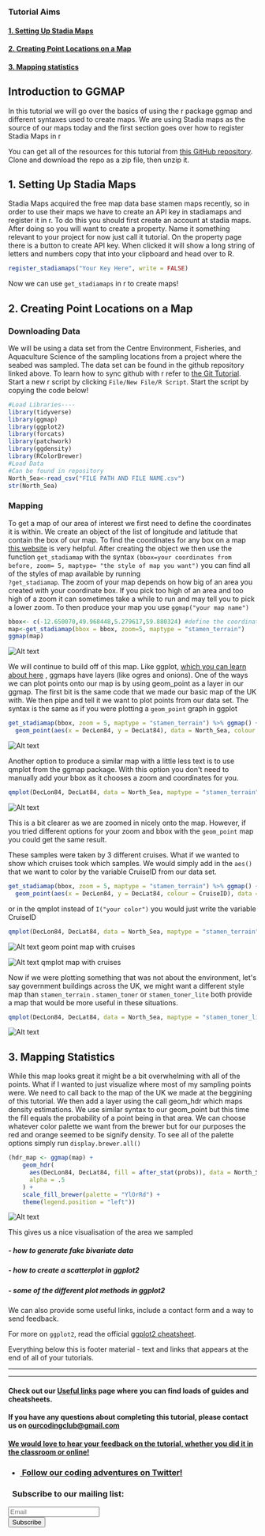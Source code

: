 

### Tutorial Aims

#### <a href="#section1"> 1. Setting Up Stadia Maps</a>

#### <a href="#section2"> 2. Creating Point Locations on a Map</a>

#### <a href="#section3"> 3. Mapping statistics</a>

Introduction to GGMAP
---------------------------

In this tutorial we will go over the basics of using the r package ggmap and different syntaxes used to create maps. We are using Stadia maps as the source of our maps today and 
the first section goes over how to register Stadia Maps in r

You can get all of the resources for this tutorial from <a href="https://github.com/ourcodingclub/CC-EAB-tut-ideas" target="_blank">this GitHub repository</a>. Clone and download the repo as a zip file, then unzip it.

<a name="section1"></a>

## 1. Setting Up Stadia Maps

Stadia Maps acquired the free map data base stamen maps recently, so in order to use their maps we have to create an API key in stadiamaps and register it in r. To do this you should first 
create an account at stadia maps. After doing so you will want to create a property. Name it something relevant to your project for now just call it tutorial. On the property page there is a 
button to create API key. When clicked it will show a long string of letters and numbers copy that into your clipboard and head over to R. 
```r
register_stadiamaps("Your Key Here", write = FALSE)
```
Now we can use `get_stadiamaps` in r to create maps!


<a name="section2"></a>

## 2. Creating Point Locations on a Map

### Downloading Data 
We will be using a data set from the Centre Environment, Fisheries, and Aquaculture Science of the sampling locations from a project where the seabed was sampled. The data set can be found in 
the github repository linked above. To learn how to sync github with r refer to <a href="https://ourcodingclub.github.io/tutorials/git/index.html" target="_blank">the Git Tutorial</a>. 
Start a new r script by clicking `File/New File/R Script`. Start the script by copying the code below!
```r
#Load Libraries----
library(tidyverse)
library(ggmap)
library(ggplot2)
library(forcats)
library(patchwork)
library(ggdensity)
library(RColorBrewer)
#Load Data
#Can be found in repository
North_Sea<-read_csv("FILE PATH AND FILE NAME.csv")
str(North_Sea)
```
### Mapping 
To get a map of our area of interest we first need to define the coordinates it is within. We create an object of the list of longitude and latitude that contain the box of our map. To find the coordinates 
for any box on a map <a href="http://bboxfinder.com/#0.000000,0.000000,0.000000,0.000000" target="_blank">this website</a> is very helpful. After creating the object we then use the function 
`get_stadiamap` with the syntax `(bbox=your coordinates from before, zoom= 5, maptype= "the style of map you want")` you can find all of the styles of map available by running  
`?get_stadiamap`. The zoom of your map depends on how big of an area you created with your coordinate box. If you pick too high of an area and too high of a zoom it can sometimes take a while to run and may tell you to pick a lower zoom.
To then produce your map you use `ggmap("your map name")`
```r
bbox<- c(-12.650070,49.968448,5.279617,59.880324) #define the coordinates of the box surrounding the UK 
map<-get_stadiamap(bbox = bbox, zoom=5, maptype = "stamen_terrain")
ggmap(map)
```
![Alt text](Maps/Map_of_Uk.png)

We will continue to build off of this map. Like ggplot, <a href="https://ourcodingclub.github.io/tutorials/datavis/" target="_blank">which you can learn about here</a> , ggmaps have layers (like ogres and onions). One of the ways we can plot points onto our map is by using geom_point as a layer in our ggmap. The first bit is the same code that we made our basic map of the UK with. We then pipe and tell it we want to plot points from our data set. The syntax is the same as if you were plotting a `geom_point` graph in ggplot
```r
get_stadiamap(bbox, zoom = 5, maptype = "stamen_terrain") %>% ggmap() +
  geom_point(aes(x = DecLon84, y = DecLat84), data = North_Sea, colour = "blue", size = 2)
```
![Alt text](Maps/Geom_Point_Map.png)

Another option to produce a similar map with a little less text is to use qmplot from the ggmap package. With this option you don't need to manually add your bbox as it chooses a zoom and coordinates for you. 
```r
qmplot(DecLon84, DecLat84, data = North_Sea, maptype = "stamen_terrain", color = I("blue"))
```
![Alt text](Maps/QM_Terrain_Map.png)

This is a bit clearer as we are zoomed in nicely onto the map. However, if you tried different options for your zoom and bbox with the `geom_point` map you could get the same result. 

These samples were taken by 3 different cruises. What if we wanted to show which cruises took which samples. We would simply add in the `aes()` that we want to color by the variable CruiseID from our data set. 
```r
get_stadiamap(bbox, zoom = 5, maptype = "stamen_terrain") %>% ggmap() +
  geom_point(aes(x = DecLon84, y = DecLat84, colour = CruiseID), data = North_Sea, size = 2)
```
or in the qmplot instead of `I("your color")` you would just write the variable CruiseID
```r
qmplot(DecLon84, DecLat84, data = North_Sea, maptype = "stamen_terrain", color = CruiseID)
```
![Alt text](Maps/Geom_Cruise_Map.png)
geom point map with cruises 

![Alt text](Maps/QM_Cruise_Map.png)
qmplot map with cruises 

Now if we were plotting something that was not about the environment, let's say government buildings across the UK, we might want a different style map than `stamen_terrain` .  `stamen_toner` or `stamen_toner_lite` both provide a map that would be more useful in these situations. 
```r
qmplot(DecLon84, DecLat84, data = North_Sea, maptype = "stamen_toner_lite", color = I("blue"))
```
![Alt text](Maps/QM_Toner_Map.png)

<a name="section3"></a>

## 3. Mapping Statistics 

While this map looks great it might be a bit overwhelming with all of the points. What if I wanted to just visualize where most of my sampling points were. We need to call back to the map of the UK we made at the beggining of this tutorial. We then add a layer using the call geom_hdr which maps density estimations. We use similar syntax to our geom_point but this time the fill equals the probability of a point being in that area. We can choose whatever color palette we want from the brewer but for our purposes the red and orange seemed to be signify density. To see all of the palette options simply run `display.brewer.all()`
```r
(hdr_map <- ggmap(map) + 
    geom_hdr(
      aes(DecLon84, DecLat84, fill = after_stat(probs)), data = North_Sea,
      alpha = .5
    ) +
    scale_fill_brewer(palette = "YlOrRd") +
    theme(legend.position = "left"))
```
![Alt text](Maps/Density_Map.png)

This gives us a nice visualisation of the area we sampled 



##### - how to generate fake bivariate data
##### - how to create a scatterplot in ggplot2
##### - some of the different plot methods in ggplot2

We can also provide some useful links, include a contact form and a way to send feedback.

For more on `ggplot2`, read the official <a href="https://www.rstudio.com/wp-content/uploads/2015/03/ggplot2-cheatsheet.pdf" target="_blank">ggplot2 cheatsheet</a>.

Everything below this is footer material - text and links that appears at the end of all of your tutorials.

<hr>
<hr>

#### Check out our <a href="https://ourcodingclub.github.io/links/" target="_blank">Useful links</a> page where you can find loads of guides and cheatsheets.

#### If you have any questions about completing this tutorial, please contact us on ourcodingclub@gmail.com

#### <a href="INSERT_SURVEY_LINK" target="_blank">We would love to hear your feedback on the tutorial, whether you did it in the classroom or online!</a>

<ul class="social-icons">
	<li>
		<h3>
			<a href="https://twitter.com/our_codingclub" target="_blank">&nbsp;Follow our coding adventures on Twitter! <i class="fa fa-twitter"></i></a>
		</h3>
	</li>
</ul>

### &nbsp;&nbsp;Subscribe to our mailing list:
<div class="container">
	<div class="block">
        <!-- subscribe form start -->
		<div class="form-group">
			<form action="https://getsimpleform.com/messages?form_api_token=de1ba2f2f947822946fb6e835437ec78" method="post">
			<div class="form-group">
				<input type='text' class="form-control" name='Email' placeholder="Email" required/>
			</div>
			<div>
                        	<button class="btn btn-default" type='submit'>Subscribe</button>
                    	</div>
                	</form>
		</div>
	</div>
</div>
